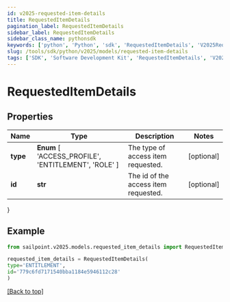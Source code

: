 ```yaml
---
id: v2025-requested-item-details
title: RequestedItemDetails
pagination_label: RequestedItemDetails
sidebar_label: RequestedItemDetails
sidebar_class_name: pythonsdk
keywords: ['python', 'Python', 'sdk', 'RequestedItemDetails', 'V2025RequestedItemDetails'] 
slug: /tools/sdk/python/v2025/models/requested-item-details
tags: ['SDK', 'Software Development Kit', 'RequestedItemDetails', 'V2025RequestedItemDetails']
---
```


# RequestedItemDetails


## Properties

Name | Type | Description | Notes
------------ | ------------- | ------------- | -------------
**type** |  **Enum** [  'ACCESS_PROFILE',    'ENTITLEMENT',    'ROLE' ] | The type of access item requested. | [optional] 
**id** | **str** | The id of the access item requested. | [optional] 
}

## Example

```python
from sailpoint.v2025.models.requested_item_details import RequestedItemDetails

requested_item_details = RequestedItemDetails(
type='ENTITLEMENT',
id='779c6fd7171540bba1184e5946112c28'
)

```
[[Back to top]](#) 

